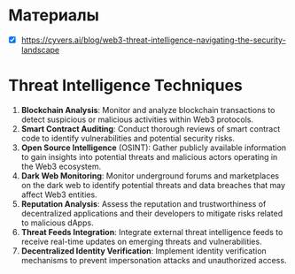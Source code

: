 # Материалы
- [x] https://cyvers.ai/blog/web3-threat-intelligence-navigating-the-security-landscape

# Threat Intelligence Techniques

1. **Blockchain Analysis**: Monitor and analyze blockchain transactions to detect suspicious or malicious activities within Web3 protocols.
2. **Smart Contract Auditing**: Conduct thorough reviews of smart contract code to identify vulnerabilities and potential security risks.
3. **Open Source Intelligence** (OSINT): Gather publicly available information to gain insights into potential threats and malicious actors operating in the Web3 ecosystem.
4. **Dark Web Monitoring**: Monitor underground forums and marketplaces on the dark web to identify potential threats and data breaches that may affect Web3 entities.
5. **Reputation Analysis**: Assess the reputation and trustworthiness of decentralized applications and their developers to mitigate risks related to malicious dApps.
6. **Threat Feeds Integration**: Integrate external threat intelligence feeds to receive real-time updates on emerging threats and vulnerabilities.
7. **Decentralized Identity Verification**: Implement identity verification mechanisms to prevent impersonation attacks and unauthorized access.